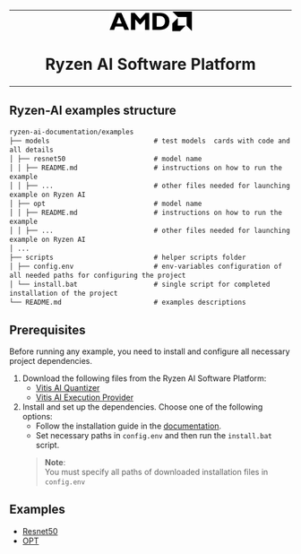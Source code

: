 <table width="100%">
  <tr width="100%">
    <td align="center"><img src="https://raw.githubusercontent.com/Xilinx/Image-Collateral/main/xilinx-logo.png" width="30%"/><h1>Ryzen AI Software Platform </h1>
    </td>
 </table>

## Ryzen-AI examples structure

```
ryzen-ai-documentation/examples
├── models                          # test models  cards with code and all details 
│ ├── resnet50                      # model name
│ │ ├── README.md                   # instructions on how to run the example
│ │ ├── ...                         # other files needed for launching example on Ryzen AI
│ ├── opt                           # model name
│ │ ├── README.md                   # instructions on how to run the example
│ │ ├── ...                         # other files needed for launching example on Ryzen AI
│ ...  
├── scripts                         # helper scripts folder
│ ├── config.env                    # env-variables configuration of all needed paths for configuring the project 
│ └── install.bat                   # single script for completed installation of the project
└── README.md                       # examples descriptions
```

## Prerequisites

Before running any example, you need to install and configure all necessary project dependencies. 
1. Download the following files from the Ryzen AI Software Platform:
   - [Vitis AI Quantizer](https://account.amd.com/en/forms/downloads/ryzen-ai-software-platform-xef.html?filename=vai_q_onnx-1.15.0-py2.py3-none-any.whl)
   - [Vitis AI Execution Provider](https://account.amd.com/en/forms/downloads/ryzen-ai-software-platform-xef.html?filename=voe-4.0-win-amd64.zip)
2. Install and set up the dependencies. Choose one of the following options: 
   - Follow the installation guide in the [documentation](https://ryzenai.docs.amd.com/en/latest/inst.html#installation-steps). 
   - Set necessary paths in `config.env` and then run the `install.bat` script.
    > **Note**: <br>
    You must specify all paths of downloaded installation files in `config.env` 

## Examples

- [Resnet50](./models/resnet50/README.md#resnet50-example)
- [OPT](./models/opt/README.md#opt-)